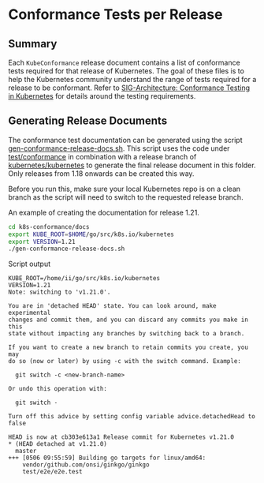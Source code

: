 # Conformance Tests per Release

## Summary

Each `KubeConformance` release document contains a list of conformance tests required for that release of Kubernetes.
The goal of these files is to help the Kubernetes community understand the range of tests required for a release to be conformant.
Refer to [SIG-Architecture: Conformance Testing in Kubernetes](https://github.com/kubernetes/community/blob/master/contributors/devel/sig-architecture/conformance-tests.md) for details around the testing requirements.

## Generating Release Documents

The conformance test documentation can be generated using the script [gen-conformance-release-docs.sh](gen-conformance-release-docs.sh).
This script uses the code under [test/conformance](https://github.com/kubernetes/kubernetes/tree/master/test/conformance) in combination with a release branch of [kubernetes/kubernetes](https://github.com/kubernetes/kubernetes) to generate the final release document in this folder.
Only releases from 1.18 onwards can be created this way.

Before you run this, make sure your local Kubernetes repo is on a clean branch as the script will need to switch to the requested release branch.

An example of creating the documentation for release 1.21.

``` bash
cd k8s-conformance/docs
export KUBE_ROOT=$HOME/go/src/k8s.io/kubernetes
export VERSION=1.21
./gen-conformance-release-docs.sh 
```

Script output

```
KUBE_ROOT=/home/ii/go/src/k8s.io/kubernetes
VERSION=1.21
Note: switching to 'v1.21.0'.

You are in 'detached HEAD' state. You can look around, make experimental
changes and commit them, and you can discard any commits you make in this
state without impacting any branches by switching back to a branch.

If you want to create a new branch to retain commits you create, you may
do so (now or later) by using -c with the switch command. Example:

  git switch -c <new-branch-name>

Or undo this operation with:

  git switch -

Turn off this advice by setting config variable advice.detachedHead to false

HEAD is now at cb303e613a1 Release commit for Kubernetes v1.21.0
* (HEAD detached at v1.21.0)
  master
+++ [0506 09:55:59] Building go targets for linux/amd64:
    vendor/github.com/onsi/ginkgo/ginkgo
    test/e2e/e2e.test
```
